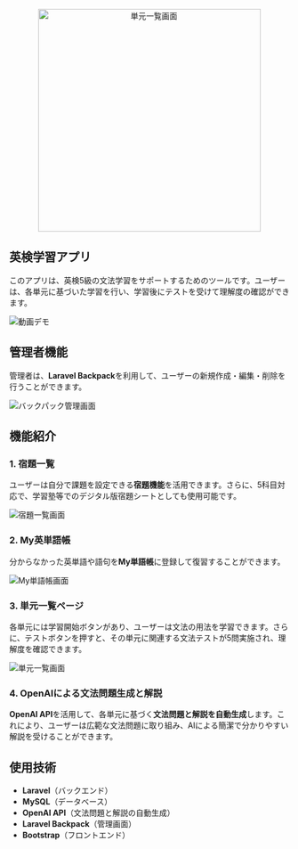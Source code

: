 <p align="center">
  <img src="https://github.com/user-attachments/assets/0521694f-9efd-4249-9955-591cab587c88" width="400" alt="単元一覧画面">
</p>

## 英検学習アプリ

このアプリは、英検5級の文法学習をサポートするためのツールです。ユーザーは、各単元に基づいた学習を行い、学習後にテストを受けて理解度の確認ができます。

![動画デモ](https://media1.giphy.com/media/v1.Y2lkPTc5MGI3NjExcWxmZXFwbTB2aDAzbjk1Y2hmeGY0eG9qdWp4Nm9seWhsZGppang5MyZlcD12MV9pbnRlcm5hbF9naWZfYnlfaWQmY3Q9Zw/vLgGXUvXC3huTXKNIY/giphy.gif)


## 管理者機能

管理者は、**Laravel Backpack**を利用して、ユーザーの新規作成・編集・削除を行うことができます。

![バックパック管理画面](https://github.com/user-attachments/assets/72a522cd-994c-4f4b-aa8a-277b3d277b1e)

## 機能紹介

### 1. 宿題一覧
ユーザーは自分で課題を設定できる**宿題機能**を活用できます。さらに、5科目対応で、学習塾等でのデジタル版宿題シートとしても使用可能です。

![宿題一覧画面](https://github.com/user-attachments/assets/46a8b966-4ad3-4029-b921-010c3311b98f)

### 2. My英単語帳
分からなかった英単語や語句を**My単語帳**に登録して復習することができます。

![My単語帳画面](https://github.com/user-attachments/assets/36aa4d25-42d0-4cdb-b4ae-d7566db2bab6)

### 3. 単元一覧ページ
各単元には学習開始ボタンがあり、ユーザーは文法の用法を学習できます。さらに、テストボタンを押すと、その単元に関連する文法テストが5問実施され、理解度を確認できます。

![単元一覧画面](https://github.com/user-attachments/assets/0521694f-9efd-4249-9955-591cab587c88)

### 4. OpenAIによる文法問題生成と解説
**OpenAI API**を活用して、各単元に基づく**文法問題と解説を自動生成**します。これにより、ユーザーは広範な文法問題に取り組み、AIによる簡潔で分かりやすい解説を受けることができます。

## 使用技術

- **Laravel**（バックエンド）
- **MySQL**（データベース）
- **OpenAI API**（文法問題と解説の自動生成）
- **Laravel Backpack**（管理画面）
- **Bootstrap**（フロントエンド）
